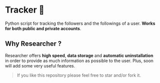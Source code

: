 # Tracker 🪬

Python script for tracking the followers and the followings of a user.
**Works for both public and private accounts**.

## Why Researcher ?

Researcher offers **high speed**, **data storage** and **automatic uninstallation** in order to provide as much information as possible to the user. Plus, soon will add some very useful features.


> If you like this repository please feel free to star and/or fork it.
